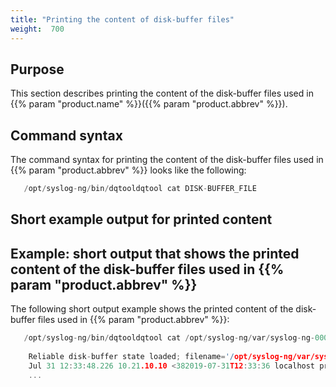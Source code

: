 ```yaml
---
title: "Printing the content of disk-buffer files"
weight:  700
---
```

<!-- DISCLAIMER: This file is based on the syslog-ng Open Source Edition documentation https://github.com/balabit/syslog-ng-ose-guides/commit/2f4a52ee61d1ea9ad27cb4f3168b95408fddfdf2 and is used under the terms of The syslog-ng Open Source Edition Documentation License. The file has been modified by Axoflow. -->

## Purpose

This section describes printing the content of the disk-buffer files used in {{% param "product.name" %}}({{% param "product.abbrev" %}}).


## Command syntax

The command syntax for printing the content of the disk-buffer files used in {{% param "product.abbrev" %}} looks like the following:

```c
   /opt/syslog-ng/bin/dqtooldqtool cat DISK-BUFFER_FILE
```



## Short example output for printed content


## Example: short output that shows the printed content of the disk-buffer files used in {{% param "product.abbrev" %}}

The following short output example shows the printed content of the disk-buffer files used in {{% param "product.abbrev" %}}:

```c
   /opt/syslog-ng/bin/dqtooldqtool cat /opt/syslog-ng/var/syslog-ng-00000.rqf
    
    Reliable disk-buffer state loaded; filename='/opt/syslog-ng/var/syslog-ng-00000.rqf', queue_length='2952', size='-437712'
    Jul 31 12:33:48.226 10.21.10.10 <382019-07-31T12:33:36 localhost prg00000[1234]: seq: 0000000838, thread: 0000, runid: 1564569216, stamp: 2019-07-31T12:33:36 PADDPADDPADDPADDPADDPADDPADDPADDPADDPADDPADDPADDPADDPADDPADDPADDPADDPADDPADDPADDPADDPADDPADD
    ...
```


